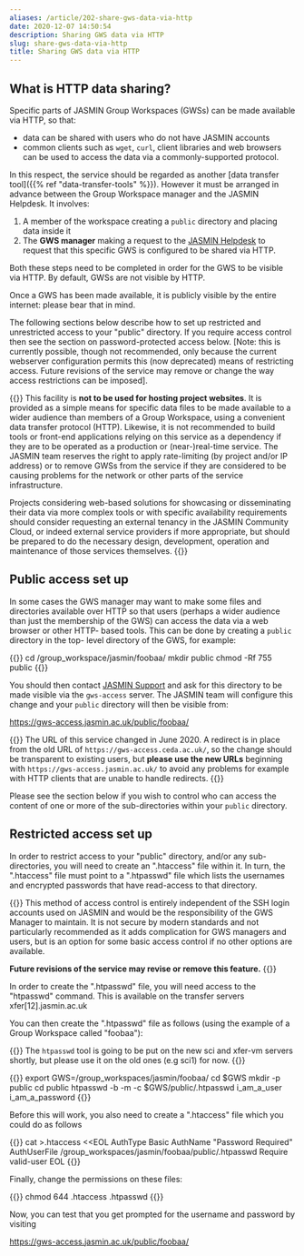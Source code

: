 ```yaml
---
aliases: /article/202-share-gws-data-via-http
date: 2020-12-07 14:50:54
description: Sharing GWS data via HTTP
slug: share-gws-data-via-http
title: Sharing GWS data via HTTP
---
```


## What is HTTP data sharing?

Specific parts of JASMIN Group Workspaces (GWSs) can be made available via
HTTP, so that:

- data can be shared with users who do not have JASMIN accounts
- common clients such as `wget`, `curl`, client libraries and web browsers can be used to access the data via a commonly-supported protocol.

In this respect, the service should be regarded as another [data transfer
tool]({{% ref "data-transfer-tools" %}}). However it must be arranged in
advance between the Group Workspace manager and the JASMIN Helpdesk. It
involves:

1. A member of the workspace creating a `public` directory and placing data inside it
2. The **GWS manager** making a request to the [JASMIN Helpdesk](mailto:support@jasmin.ac.uk) to request that this specific GWS is configured to be shared via HTTP.

Both these steps need to be completed in order for the GWS to be visible via
HTTP. By default, GWSs are not visible by HTTP.

Once a GWS has been made available, it is publicly visible by the entire
internet: please bear that in mind.

The following sections below describe how to set up restricted and
unrestricted access to your "public" directory. If you require access control
then see the section on password-protected access below. [Note: this is
currently possible, though not recommended, only because the current webserver
configuration permits this (now deprecated) means of restricting access.
Future revisions of the service may remove or change the way access
restrictions can be imposed].

{{<alert type="danger">}}
This facility is **not to be used for hosting project websites**. It is
provided as a simple means for specific data files to be made available to a
wider audience than members of a Group Workspace, using a convenient data
transfer protocol (HTTP). Likewise, it is not recommended to build tools or
front-end applications relying on this service as a dependency if they are to
be operated as a production or (near-)real-time service. The JASMIN team
reserves the right to apply rate-limiting (by project and/or IP address) or to
remove GWSs from the service if they are considered to be causing problems for
the network or other parts of the service infrastructure.

Projects considering web-based solutions for showcasing or disseminating their
data via more complex tools or with specific availability requirements should
consider requesting an external tenancy in the JASMIN Community Cloud, or
indeed external service providers if more appropriate, but should be prepared to
do the necessary design, development, operation and maintenance of those
services themselves.
{{</alert>}}

## Public access set up

In some cases the GWS manager may want to make some files and directories
available over HTTP so that users (perhaps a wider audience than just the
membership of the GWS) can access the data via a web browser or other HTTP-
based tools. This can be done by creating a `public` directory in the top-
level directory of the GWS, for example:

{{<command user="user" host="sci-vm-01">}}
cd /group_workspace/jasmin/foobaa/
mkdir public 
chmod -Rf 755 public
{{</command>}}

You should then contact [JASMIN Support](mailto:support@jasmin.ac.uk) and ask
for this directory to be made visible via the `gws-access` server. The JASMIN
team will configure this change and your `public` directory will then be
visible from:

https://gws-access.jasmin.ac.uk/public/foobaa/

{{<alert type="info">}}
The URL of this service changed in June 2020. A redirect
is in place from the old URL of `https://gws-access.ceda.ac.uk/`, so the change
should be transparent to existing users, but **please use the new URLs**
beginning with `https://gws-access.jasmin.ac.uk/` to avoid any problems for
example with HTTP clients that are unable to handle redirects.
{{</alert>}}

Please see the section below if you wish to control who can access the content
of one or more of the sub-directories within your `public` directory.

## Restricted access set up

In order to restrict access to your "public" directory, and/or any sub-
directories, you will need to create an ".htaccess" file within it. In turn,
the ".htaccess" file must point to a ".htpasswd" file which lists the
usernames and encrypted passwords that have read-access to that directory.

{{<alert type="danger">}}
This method of access control is entirely independent of the SSH login
accounts used on JASMIN and would be the responsibility of the GWS Manager to
maintain. It is not secure by modern standards and not particularly
recommended as it adds complication for GWS managers and users, but is an
option for some basic access control if no other options are available.

**Future
revisions of the service may revise or remove this feature.**
{{</alert>}}

In order to create the ".htpasswd" file, you will need access to the
"htpasswd" command. This is available on the transfer servers
xfer[12].jasmin.ac.uk

You can then create the ".htpasswd" file as follows (using the example of a
Group Workspace called "foobaa"):

{{<alert type="info">}}
The `htpasswd` tool is going to be put on the new sci and xfer-vm servers shortly, 
but please use it on the old ones (e.g sci1) for now.
{{</alert>}}

{{<command user="user" host="sci1">}}
export GWS=/group_workspaces/jasmin/foobaa/
cd $GWS
mkdir -p public 
cd public
htpasswd -b -m -c $GWS/public/.htpasswd i_am_a_user i_am_a_password
{{</command>}}

Before this will work, you also need to create a ".htaccess" file which you
could do as follows

{{<command user="user" host="sci1">}}
cat >.htaccess <<EOL
AuthType Basic
AuthName "Password Required"
AuthUserFile /group_workspaces/jasmin/foobaa/public/.htpasswd
Require valid-user
EOL
{{</command>}}

Finally, change the permissions on these files:

{{<command user="user" host="sci1">}}
chmod 644 .htaccess .htpasswd
{{</command>}}

Now, you can test that you get prompted for the username and password by
visiting

https://gws-access.jasmin.ac.uk/public/foobaa/
